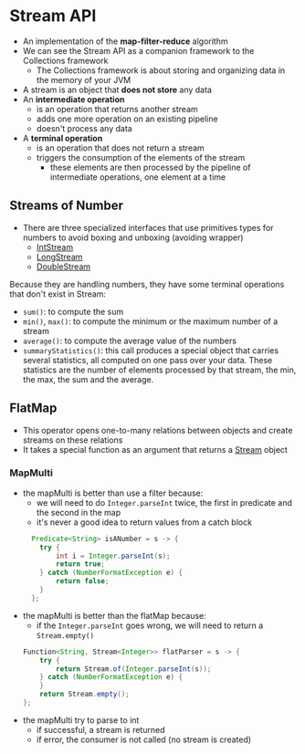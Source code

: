 # Stream API
- An implementation of the **map-filter-reduce** algorithm
- We can see the Stream API as a companion framework to the Collections framework
  - The Collections framework is about storing and organizing data in the memory of your JVM
- A stream is an object that **does not store** any data
- An **intermediate operation** 
  - is an operation that returns another stream
  - adds one more operation on an existing pipeline
  - doesn't process any data
- A **terminal operation** 
  - is an operation that does not return a stream
  - triggers the consumption of the elements of the stream
    - these elements are then processed by the pipeline of intermediate operations, one element at a time

## Streams of Number
- There are three specialized interfaces that use primitives types for numbers to avoid boxing and unboxing (avoiding wrapper)
  - [IntStream](https://docs.oracle.com/en/java/javase/22/docs/api/java.base/java/util/stream/IntStream.html)
  - [LongStream](https://docs.oracle.com/en/java/javase/22/docs/api/java.base/java/util/stream/LongStream.html)
  - [DoubleStream](https://docs.oracle.com/en/java/javase/22/docs/api/java.base/java/util/stream/DoubleStream.html)

Because they are handling numbers, they have some terminal operations that don't exist in Stream:
- `sum()`: to compute the sum
- `min()`, `max()`: to compute the minimum or the maximum number of a stream
- `average()`: to compute the average value of the numbers
- `summaryStatistics()`: this call produces a special object that carries several statistics, all computed on one pass over your data. These statistics are the number of elements processed by that stream, the min, the max, the sum and the average.

## FlatMap
- This operator opens one-to-many relations between objects and create streams on these relations
- It takes a special function as an argument that returns a [Stream](https://docs.oracle.com/en/java/javase/22/docs/api/java.base/java/util/stream/Stream.html) object

### MapMulti
- the mapMulti is better than use a filter because:
  - we will need to do `Integer.parseInt` twice, the first in predicate and the second in the map
  - it's never a good idea to return values from a catch block
  ```java
    Predicate<String> isANumber = s -> {
      try {
          int i = Integer.parseInt(s);
          return true;
      } catch (NumberFormatException e) {
          return false;
      }
    };
  ``` 
- the mapMulti is better than the flatMap because:
  - if the `Integer.parseInt` goes wrong, we will need to return a `Stream.empty()`
  ```java
  Function<String, Stream<Integer>> flatParser = s -> {
      try {
          return Stream.of(Integer.parseInt(s));
      } catch (NumberFormatException e) {
      }
      return Stream.empty();
  };
  ```
- the mapMulti try to parse to int
  - if successful, a stream is returned
  - if error, the consumer is not called (no stream is created)